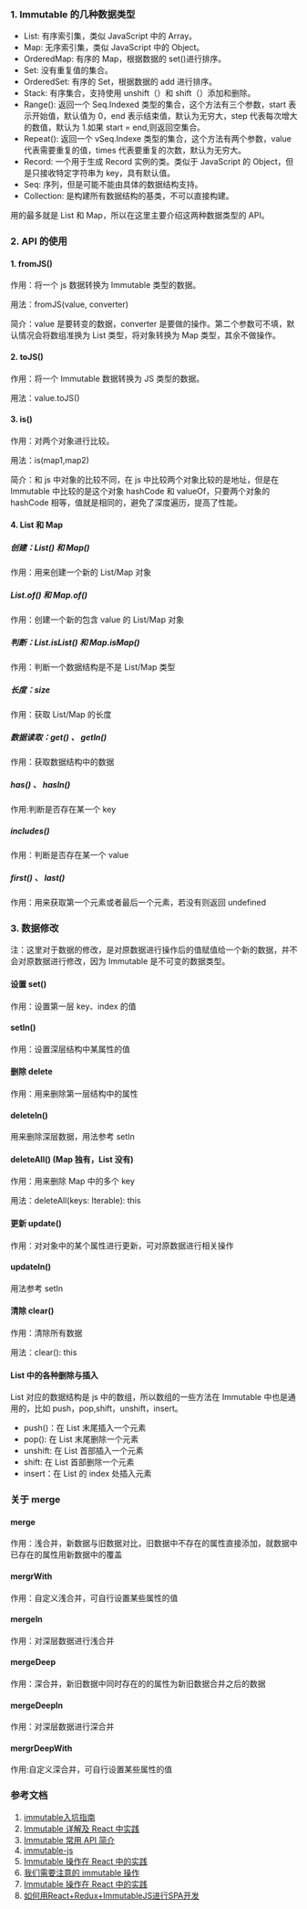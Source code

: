 ### 1. Immutable 的几种数据类型

* List: 有序索引集，类似 JavaScript 中的 Array。
* Map: 无序索引集，类似 JavaScript 中的 Object。
* OrderedMap: 有序的 Map，根据数据的 set()进行排序。
* Set: 没有重复值的集合。
* OrderedSet: 有序的 Set，根据数据的 add 进行排序。
* Stack: 有序集合，支持使用 unshift（）和 shift（）添加和删除。
* Range(): 返回一个 Seq.Indexed 类型的集合，这个方法有三个参数，start 表示开始值，默认值为 0，end 表示结束值，默认为无穷大，step 代表每次增大的数值，默认为 1.如果 start = end,则返回空集合。
* Repeat(): 返回一个 vSeq.Indexe 类型的集合，这个方法有两个参数，value 代表需要重复的值，times 代表要重复的次数，默认为无穷大。
* Record: 一个用于生成 Record 实例的类。类似于 JavaScript 的 Object，但是只接收特定字符串为 key，具有默认值。
* Seq: 序列，但是可能不能由具体的数据结构支持。
* Collection: 是构建所有数据结构的基类，不可以直接构建。

用的最多就是 List 和 Map，所以在这里主要介绍这两种数据类型的 API。

### 2. API 的使用
#### 1. fromJS()
作用：将一个 js 数据转换为 Immutable 类型的数据。

用法：fromJS(value, converter)

简介：value 是要转变的数据，converter 是要做的操作。第二个参数可不填，默认情况会将数组准换为 List 类型，将对象转换为 Map 类型，其余不做操作。
#### 2. toJS()
作用：将一个 Immutable 数据转换为 JS 类型的数据。

用法：value.toJS()
#### 3. is()
作用：对两个对象进行比较。

用法：is(map1,map2)

简介：和 js 中对象的比较不同，在 js 中比较两个对象比较的是地址，但是在 Immutable 中比较的是这个对象 hashCode 和 valueOf，只要两个对象的 hashCode 相等，值就是相同的，避免了深度遍历，提高了性能。
#### 4. List 和 Map
##### 创建：List() 和 Map()
作用：用来创建一个新的 List/Map 对象
##### List.of() 和 Map.of()
作用：创建一个新的包含 value 的 List/Map 对象
##### 判断：List.isList() 和 Map.isMap()
作用：判断一个数据结构是不是 List/Map 类型
##### 长度：size
作用：获取 List/Map 的长度
##### 数据读取：get() 、 getIn()
作用：获取数据结构中的数据
##### has() 、 hasIn()
作用:判断是否存在某一个 key
##### includes()
作用：判断是否存在某一个 value
##### first() 、 last()
作用：用来获取第一个元素或者最后一个元素，若没有则返回 undefined
### 3. 数据修改

注：这里对于数据的修改，是对原数据进行操作后的值赋值给一个新的数据，并不会对原数据进行修改，因为 Immutable 是不可变的数据类型。
#### 设置 set()
作用：设置第一层 key、index 的值
#### setIn()
作用：设置深层结构中某属性的值
#### 删除 delete
作用：用来删除第一层结构中的属性
#### deleteIn()
用来删除深层数据，用法参考 setIn
#### deleteAll() (Map 独有，List 没有)
作用：用来删除 Map 中的多个 key

用法：deleteAll(keys: Iterable<K>): this
#### 更新 update()
作用：对对象中的某个属性进行更新，可对原数据进行相关操作
#### updateIn()
用法参考 setIn
#### 清除 clear()
作用：清除所有数据

用法：clear(): this

#### List 中的各种删除与插入

List 对应的数据结构是 js 中的数组，所以数组的一些方法在 Immutable 中也是通用的，比如 push，pop,shift，unshift，insert。

* push()：在 List 末尾插入一个元素
* pop(): 在 List 末尾删除一个元素
* unshift: 在 List 首部插入一个元素
* shift: 在 List 首部删除一个元素
* insert：在 List 的 index 处插入元素

### 关于 merge
#### merge
作用：浅合并，新数据与旧数据对比，旧数据中不存在的属性直接添加，就数据中已存在的属性用新数据中的覆盖
#### mergrWith
作用：自定义浅合并，可自行设置某些属性的值
#### mergeIn
作用：对深层数据进行浅合并
#### mergeDeep
作用：深合并，新旧数据中同时存在的的属性为新旧数据合并之后的数据
#### mergeDeepIn
作用：对深层数据进行深合并
#### mergrDeepWith
作用:自定义深合并，可自行设置某些属性的值

### 




### 参考文档
1. [immutable入坑指南](http://www.aliued.com/?p=4175)
2. [Immutable 详解及 React 中实践](https://github.com/camsong/blog/issues/3)
3. [Immutable 常用 API 简介](https://wolfx.cn/immutable-api/?)
4. [immutable-js](https://facebook.github.io/immutable-js/)
5. [Immutable 操作在 React 中的实践](https://juejin.im/post/5aefff6a518825672a02d7d8)
6. [我们需要注意的 immutable 操作](https://juejin.im/post/5aa8ae316fb9a028bd4c0202)
7. [Immutable 操作在 React 中的实践](https://juejin.im/post/5aefff6a518825672a02d7d8)
8. [如何用React+Redux+ImmutableJS进行SPA开发](http://yunlaiwu.github.io/blog/2016/12/01/react+redux+immutablejs/)